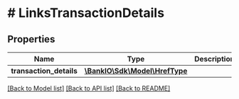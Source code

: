 # # LinksTransactionDetails

## Properties

Name | Type | Description | Notes
------------ | ------------- | ------------- | -------------
**transaction_details** | [**\BankIO\Sdk\Model\HrefType**](HrefType.md) |  | 

[[Back to Model list]](../../README.md#documentation-for-models) [[Back to API list]](../../README.md#documentation-for-api-endpoints) [[Back to README]](../../README.md)



